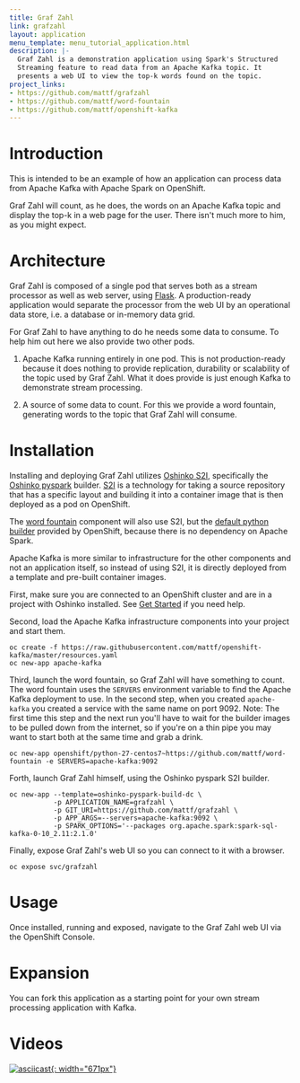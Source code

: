 ```yaml
---
title: Graf Zahl
link: grafzahl
layout: application
menu_template: menu_tutorial_application.html
description: |-
  Graf Zahl is a demonstration application using Spark's Structured
  Streaming feature to read data from an Apache Kafka topic. It
  presents a web UI to view the top-k words found on the topic.
project_links:
- https://github.com/mattf/grafzahl
- https://github.com/mattf/word-fountain
- https://github.com/mattf/openshift-kafka
---
```


<h1 id="introduction">Introduction</h1>

This is intended to be an example of how an application can process
data from Apache Kafka with Apache Spark on OpenShift.

Graf Zahl will count, as he does, the words on an Apache Kafka topic
and display the top-k in a web page for the user. There isn't much
more to him, as you might expect.

<h1 id="architecture">Architecture</h1>

Graf Zahl is composed of a single pod that serves both as a stream
processor as well as web server, using
[Flask](http://flask.pocoo.org/). A production-ready application would
separate the processor from the web UI by an operational data store,
i.e. a database or in-memory data grid.

For Graf Zahl to have anything to do he needs some data to
consume. To help him out here we also provide two other pods.

1. Apache Kafka running entirely in one pod. This is not
   production-ready because it does nothing to provide replication,
   durability or scalability of the topic used by Graf Zahl. What it
   does provide is just enough Kafka to demonstrate stream processing.

2. A source of some data to count. For this we provide a word
   fountain, generating words to the topic that Graf Zahl will
   consume.

<h1 id="installation">Installation</h1>

Installing and deploying Graf Zahl utilizes [Oshinko
S2I](https://github.com/radanalyticsio/oshinko-s2i), specifically the
[Oshinko pyspark](https://hub.docker.com/r/radanalyticsio/radanalytics-pyspark/)
builder. [S2I](https://docs.openshift.com/enterprise/latest/architecture/core_concepts/builds_and_image_streams.html#source-build)
is a technology for taking a source repository that has a specific
layout and building it into a container image that is then deployed
as a pod on OpenShift.

The [word fountain](https://github.com/mattf/word-fountain) component
will also use S2I, but the [default python
builder](https://docs.openshift.com/enterprise/latest/using_images/s2i_images/python.html)
provided by OpenShift, because there is no dependency on Apache Spark.

Apache Kafka is more similar to infrastructure for the other
components and not an application itself, so instead of using S2I, it
is directly deployed from a template and pre-built container images.

First, make sure you are connected to an OpenShift cluster and are in
a project with Oshinko installed. See [Get Started](/get-started) if
you need help.

Second, load the Apache Kafka infrastructure components into your
project and start them.

```
oc create -f https://raw.githubusercontent.com/mattf/openshift-kafka/master/resources.yaml
oc new-app apache-kafka
```

Third, launch the word fountain, so Graf Zahl will have something to
count. The word fountain uses the `SERVERS` environment variable to
find the Apache Kafka deployment to use. In the second step, when you
created `apache-kafka` you created a service with the same name on
port 9092. Note: The first time this step and the next run you'll have
to wait for the builder images to be pulled down from the internet, so
if you're on a thin pipe you may want to start both at the same time
and grab a drink.

```
oc new-app openshift/python-27-centos7~https://github.com/mattf/word-fountain -e SERVERS=apache-kafka:9092
```

Forth, launch Graf Zahl himself, using the Oshinko pyspark S2I
builder.

```
oc new-app --template=oshinko-pyspark-build-dc \
           -p APPLICATION_NAME=grafzahl \
           -p GIT_URI=https://github.com/mattf/grafzahl \
           -p APP_ARGS=--servers=apache-kafka:9092 \
           -p SPARK_OPTIONS='--packages org.apache.spark:spark-sql-kafka-0-10_2.11:2.1.0'
```

Finally, expose Graf Zahl's web UI so you can connect to it with a
browser.

```
oc expose svc/grafzahl
```

<h1 id="usage">Usage</h1>

Once installed, running and exposed, navigate to the Graf Zahl web UI via the OpenShift Console.

<h1 id="expansion">Expansion</h1>

You can fork this application as a starting point for your own stream
processing application with Kafka.

<h1 id="videos">Videos</h1>

[![asciicast](https://asciinema.org/a/4y3uc1fmtt341gw44b4vmbrcl.png){: width="671px"}](https://asciinema.org/a/4y3uc1fmtt341gw44b4vmbrcl)
